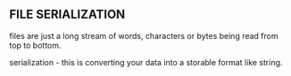 ## FILE SERIALIZATION
files are just a long stream of words, characters or bytes being read from top to bottom. 

serialization - this is converting your data into a storable format like string.